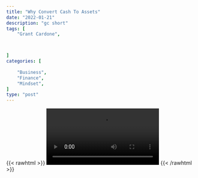 ```yaml
---
title: "Why Convert Cash To Assets"
date: "2022-01-21"
description: "gc short"
tags: [
    "Grant Cardone",



]
categories: [
    
    "Business",
    "Finance",
    "Mindset",
]
type: "post"
---
```

{{< rawhtml >}}
    <video width="auto" height="auto" controls>
        <source src="https://clips.dev00ps.com/Grant%20Cardone/cash_2_assets.mp4" type="video/mp4"> 
    </video>
{{< /rawhtml >}}